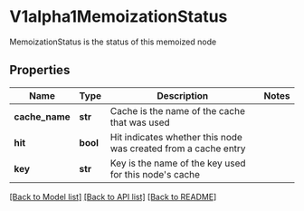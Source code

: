 # V1alpha1MemoizationStatus

MemoizationStatus is the status of this memoized node
## Properties
Name | Type | Description | Notes
------------ | ------------- | ------------- | -------------
**cache_name** | **str** | Cache is the name of the cache that was used | 
**hit** | **bool** | Hit indicates whether this node was created from a cache entry | 
**key** | **str** | Key is the name of the key used for this node&#39;s cache | 

[[Back to Model list]](../README.md#documentation-for-models) [[Back to API list]](../README.md#documentation-for-api-endpoints) [[Back to README]](../README.md)


